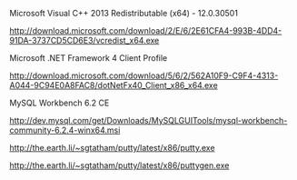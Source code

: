 Microsoft Visual C++ 2013 Redistributable (x64) - 12.0.30501

http://download.microsoft.com/download/2/E/6/2E61CFA4-993B-4DD4-91DA-3737CD5CD6E3/vcredist_x64.exe

Microsoft .NET Framework 4 Client Profile

http://download.microsoft.com/download/5/6/2/562A10F9-C9F4-4313-A044-9C94E0A8FAC8/dotNetFx40_Client_x86_x64.exe

MySQL Workbench 6.2 CE

http://dev.mysql.com/get/Downloads/MySQLGUITools/mysql-workbench-community-6.2.4-winx64.msi

http://the.earth.li/~sgtatham/putty/latest/x86/putty.exe

http://the.earth.li/~sgtatham/putty/latest/x86/puttygen.exe
